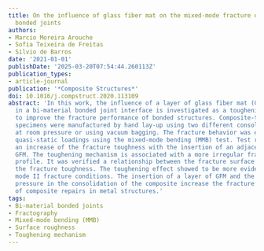 ```yaml
---
title: On the influence of glass fiber mat on the mixed-mode fracture of composite-to-metal
  bonded joints
authors:
- Marcio Moreira Arouche
- Sofia Teixeira de Freitas
- Silvio de Barros
date: '2021-01-01'
publishDate: '2025-03-20T07:54:44.260113Z'
publication_types:
- article-journal
publication: '*Composite Structures*'
doi: 10.1016/j.compstruct.2020.113109
abstract: 'In this work, the influence of a layer of glass fiber mat (GFM) inserted
  in a bi-material bonded joint interface is investigated as a toughening mechanism
  to improve the fracture performance of bonded structures. Composite-to-metal bonded
  specimens were manufactured by hand lay-up using two different consolidation processes:
  at room pressure or using vacuum bagging. The fracture behavior was evaluated under
  quasi-static loadings using the mixed-mode bending (MMB) test. Test results revealed
  an increase of the fracture toughness with the insertion of an adjacent layer of
  GFM. The toughening mechanism is associated with a more irregular fracture surface
  profile. It was verified a relationship between the fracture surface roughness and
  the fracture toughness. The toughening effect showed to be more evident in higher
  mode II fracture conditions. The insertion of a layer of GFM and the use of vacuum
  pressure in the consolidation of the composite increase the fracture performance
  of composite repairs in metal structures.'
tags:
- Bi-material bonded joints
- Fractography
- Mixed-mode bending (MMB)
- Surface roughness
- Toughening mechanism
---
```

